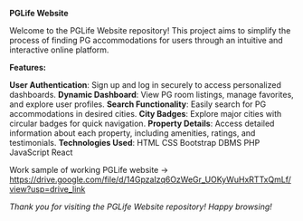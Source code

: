 **PGLife Website**

Welcome to the PGLife Website repository! This project aims to simplify the process of finding PG accommodations for users through an intuitive and interactive online platform.

**Features:**

**User Authentication**: Sign up and log in securely to access personalized dashboards.
**Dynamic Dashboard**: View PG room listings, manage favorites, and explore user profiles.
**Search Functionality**: Easily search for PG accommodations in desired cities.
**City Badges**: Explore major cities with circular badges for quick navigation.
**Property Details**: Access detailed information about each property, including amenities, ratings, and testimonials.
**Technologies Used**:
HTML
CSS
Bootstrap
DBMS
PHP
JavaScript
React

Work sample of working PGLife website -> https://drive.google.com/file/d/14GpzaIzq6OzWeGr_UOKyWuHxRTTxQmLf/view?usp=drive_link

_Thank you for visiting the PGLife Website repository! Happy browsing!_
